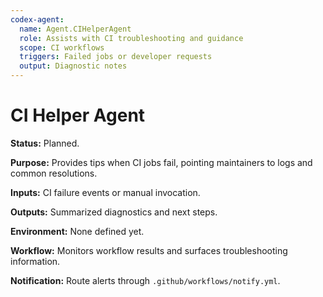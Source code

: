 ```yaml
---
codex-agent:
  name: Agent.CIHelperAgent
  role: Assists with CI troubleshooting and guidance
  scope: CI workflows
  triggers: Failed jobs or developer requests
  output: Diagnostic notes
---
```


# CI Helper Agent

**Status:** Planned.

**Purpose:** Provides tips when CI jobs fail, pointing maintainers to logs and common resolutions.

**Inputs:** CI failure events or manual invocation.

**Outputs:** Summarized diagnostics and next steps.

**Environment:** None defined yet.

**Workflow:** Monitors workflow results and surfaces troubleshooting information.

**Notification:** Route alerts through `.github/workflows/notify.yml`.
